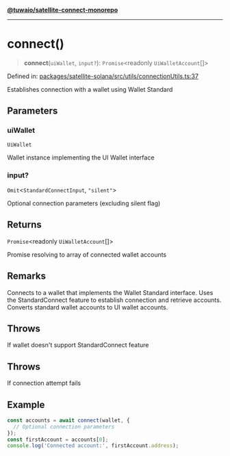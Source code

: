 [**@tuwaio/satellite-connect-monorepo**](../../../README.md)

***

# connect()

> **connect**(`uiWallet`, `input?`): `Promise`\<readonly `UiWalletAccount`[]\>

Defined in: [packages/satellite-solana/src/utils/connectionUtils.ts:37](https://github.com/TuwaIO/satellite-connect/blob/8af5ba76f248b2d5386322999904d21ced4220f4/packages/satellite-solana/src/utils/connectionUtils.ts#L37)

Establishes connection with a wallet using Wallet Standard

## Parameters

### uiWallet

`UiWallet`

Wallet instance implementing the UI Wallet interface

### input?

`Omit`\<`StandardConnectInput`, `"silent"`\>

Optional connection parameters (excluding silent flag)

## Returns

`Promise`\<readonly `UiWalletAccount`[]\>

Promise resolving to array of connected wallet accounts

## Remarks

Connects to a wallet that implements the Wallet Standard interface.
Uses the StandardConnect feature to establish connection and retrieve accounts.
Converts standard wallet accounts to UI wallet accounts.

## Throws

If wallet doesn't support StandardConnect feature

## Throws

If connection attempt fails

## Example

```typescript
const accounts = await connect(wallet, {
  // Optional connection parameters
});
const firstAccount = accounts[0];
console.log('Connected account:', firstAccount.address);
```
